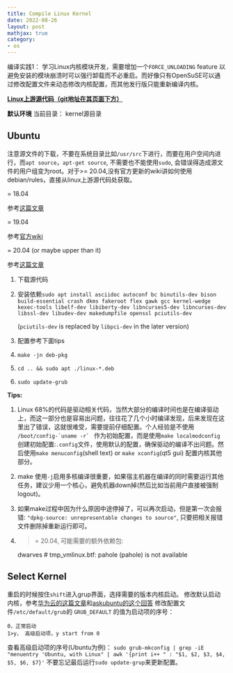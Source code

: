 ```yaml
---
title: Compile Linux Kernel
date: 2022-08-26
layout: post
mathjax: true
category:
- os
---
```

编译实践1：
学习Linux内核模块开发，需要增加一个`FORCE_UNLOADING` feature 以避免安装的模块崩溃时可以强行卸载而不必重启。而好像只有OpenSuSE可以通过修改配置文件来动态修改内核配置，而其他发行版只能重新编译内核。

[**Linux上游源代码（git地址在其页面下方）**](https://git.kernel.org/pub/scm/linux/kernel/git/stable/linux.git)

**默认环境**
当前目录： kernel源目录

## Ubuntu

注意源文件的下载，不要在系统目录比如`/usr/src`下进行，而要在用户空间内进行，而`apt source`，`apt-get source`, 不需要也不能使用`sudo`, 会错误得造成源文件的用户组变为root。对于>= 20.04,没有官方更新的wiki讲如何使用debian/rules，直接从linux上游源代码处获取。

= 18.04

参考[这篇文章](https://askubuntu.com/questions/1085411/unable-to-follow-kernel-buildyourownkernel)

= 19.04

参考[官方wiki](https://wiki.ubuntu.com/Kernel/BuildYourOwnKernel)

= 20.04 (or maybe upper than it)

参考[这篇文章](https://discourse.ubuntu.com/t/how-to-compile-kernel-in-ubuntu-20-04/20268/10)

1. 下载源代码

1. 安装依赖`sudo apt install asciidoc autoconf bc binutils-dev bison build-essential crash dkms fakeroot flex gawk gcc kernel-wedge kexec-tools libelf-dev libiberty-dev libncurses5-dev libncurses-dev libssl-dev libudev-dev makedumpfile openssl pciutils-dev`
   
   (`pciutils-dev` is replaced by `libpci-dev` in the later version)

1. 配置参考下面tips

1. `make -jn deb-pkg`

1. `cd .. && sudo apt ./linux-*.deb`

1. `sudo update-grub`

**Tips:**

1. Linux 68%的代码是驱动相关代码，当然大部分的编译时间也是在编译驱动上，而这一部分也是容易出问题，往往花了几个小时编译发现，后来发现在这里出了错误，这就很难受，需要提前仔细配置。个人经验是不使用 `` /boot/config-`uname -r`  `` 作为初始配置，而是使用`make localmodconfig` 创建初始配置:`.config`文件，使用默认的配置，确保驱动的编译不出问题。然后使用`make menuconfig`(shell text) or `make xconfig`(qt5 gui) 配置内核其他部分。

1. make 使用`-j`启用多核编译很重要，如果宿主机器在编译的同时需要运行其他任务，建议少用一个核心，避免机器down掉(然后比如当前用户直接被强制logout)。

1. 如果make过程中因为什么原因中途停掉了，可以再次启动，但是第一次会报错: `"dpkg-source: unrepresentable changes to source"`, 只要把相关报错文件删除掉重新运行即可。

1. 
    > 
    > = 20.04, 可能需要的额外依赖包:
   
   dwarves # tmp_vmlinux.btf: pahole (pahole) is not available

## Select Kernel

重启的时候按住`shift`进入grup界面，选择需要的版本内核启动。
修改默认启动内核，参考[华为云的这篇文章](https://support.huaweicloud.com/intl/en-us/trouble-ecs/ecs_trouble_0327.html)和[askubuntu的这个回答](https://askubuntu.com/questions/82140/how-can-i-boot-with-an-older-kernel-version/1393019#1393019)
修改配置文件`/etc/default/grub`的 `GRUB_DEFAULT` 的值为启动项的序号：

````
0，正常启动
1>y， 高级启动项，y start from 0
````

查看高级启动项的序号(Ubuntu为例)：
`sudo grub-mkconfig | grep -iE "menuentry 'Ubuntu, with Linux" | awk '{print i++ " : "$1, $2, $3, $4, $5, $6, $7}'`
不要忘记最后运行`sudo update-grup`来更新配置。